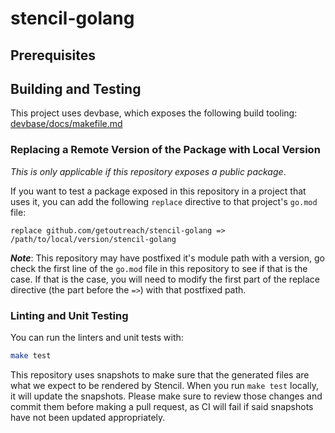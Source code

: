 # stencil-golang

<!-- <<Stencil::Block(customGeneralInformation)>> -->

<!-- <</Stencil::Block>> -->

## Prerequisites

<!-- <<Stencil::Block(customPrerequisites)>> -->

<!-- <</Stencil::Block>> -->

## Building and Testing

This project uses devbase, which exposes the following build tooling: [devbase/docs/makefile.md](https://github.com/getoutreach/devbase/blob/main/docs/makefile.md)

<!-- <<Stencil::Block(customBuildingAndTesting)>> -->

<!-- <</Stencil::Block>> -->

### Replacing a Remote Version of the Package with Local Version

_This is only applicable if this repository exposes a public package_.

If you want to test a package exposed in this repository in a project that uses it, you can
add the following `replace` directive to that project's `go.mod` file:

```
replace github.com/getoutreach/stencil-golang => /path/to/local/version/stencil-golang
```

**_Note_**: This repository may have postfixed it's module path with a version, go check the first
line of the `go.mod` file in this repository to see if that is the case. If that is the case,
you will need to modify the first part of the replace directive (the part before the `=>`) with
that postfixed path.

### Linting and Unit Testing

You can run the linters and unit tests with:

```bash
make test
```

This repository uses snapshots to make sure that the generated files are what we expect to be
rendered by Stencil. When you run `make test` locally, it will update the snapshots. Please make
sure to review those changes and commit them before making a pull request, as CI will fail if
said snapshots have not been updated appropriately.
